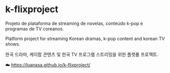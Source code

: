 # k-flixproject
Projeto de plataforma de streaming de novelas, conteúdo k-pop e programas de TV coreanos. 

Platform project for streaming Korean dramas, k-pop content and korean TV shows.  

한국 드라마, 케이팝 콘텐츠 및 한국 TV 프로그램 스트리밍을 위한 플랫폼 프로젝트.

☁️ https://luanasa.github.io/k-flixproject/
